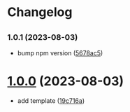 # Changelog

## <small>1.0.1 (2023-08-03)</small>

- bump npm version ([5678ac5](https://github.com/taiga-family/ci/commit/5678ac5))

# [1.0.0](https://github.com/taiga-family/ci/compare/0.1.0...1.0.0) (2023-08-03)

- add template ([19c716a](https://github.com/taiga-family/ci/commit/19c716a62646f0923159a58a96a985533bc255a4))
